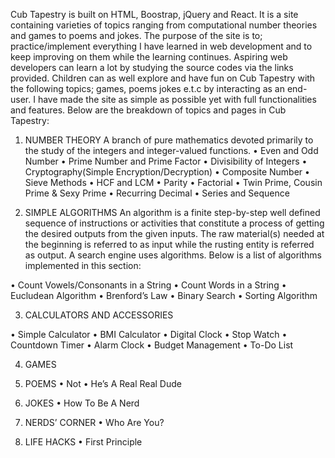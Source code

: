 Cub Tapestry is built on HTML, Boostrap, jQuery and React. It is a site containing varieties of topics ranging from computational number theories and games to poems and jokes. The purpose of the site is to; practice/implement everything I have learned in web development and to keep improving on them while the learning continues. Aspiring web developers can learn a lot by studying the source codes via the links provided. Children can as well explore and have fun on Cub Tapestry with the following topics; games, poems jokes e.t.c by interacting as an end-user.
I have made the site as simple as possible yet with full functionalities and features. Below are the breakdown of topics and pages in Cub Tapestry:

1.	NUMBER THEORY
A branch of pure mathematics devoted primarily to the study of the integers and integer-valued functions. 
•	Even and Odd Number
•	Prime Number and Prime Factor
•	Divisibility of Integers
•	Cryptography(Simple Encryption/Decryption)
•	Composite Number
•	Sieve Methods
•	HCF and LCM
•	Parity
•	Factorial
•	Twin Prime, Cousin Prime & Sexy Prime
•	Recurring Decimal
•	Series and Sequence
 
2.	SIMPLE ALGORITHMS
An algorithm is a finite step-by-step well defined sequence of instructions or activities that constitute a process of getting the desired outputs from the given inputs. The raw material(s) needed at the beginning is referred to as input while the rusting entity is referred as output. A search engine uses algorithms. Below is a list of algorithms implemented in this section:
 
•	Count Vowels/Consonants in a String
•	Count Words in a String
•	Eucludean Algorithm
•	Brenford’s Law
•	Binary Search
•	Sorting Algorithm
 

3.	CALCULATORS AND ACCESSORIES
 
•	Simple Calculator
•	BMI Calculator
•	Digital Clock
•	Stop Watch
•	Countdown Timer
•	Alarm Clock
•	Budget Management
•	To-Do List
 

4.	GAMES
 
 

5.	POEMS
•	Not
•	He’s A Real Real Dude

6.	JOKES
•	How To Be A Nerd

7.	NERDS’ CORNER
•	Who Are You?

8.	LIFE HACKS
•	First Principle













